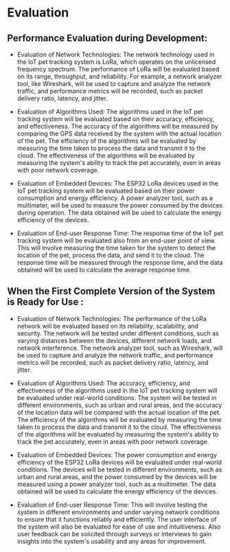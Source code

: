 # Evaluation

## Performance Evaluation during Development:

- Evaluation of Network Technologies:
The network technology used in the IoT pet tracking system is LoRa, which operates on the unlicensed frequency spectrum. The performance of LoRa will be evaluated based on its range, throughput, and reliability. For example, a network analyzer tool, like Wireshark, will be used to capture and analyze the network traffic, and performance metrics will be recorded, such as packet delivery ratio, latency, and jitter.

- Evaluation of Algorithms Used:
The algorithms used in the IoT pet tracking system will be evaluated based on their accuracy, efficiency, and effectiveness. The accuracy of the algorithms will be measured by comparing the GPS data received by the system with the actual location of the pet. The efficiency of the algorithms will be evaluated by measuring the time taken to process the data and transmit it to the cloud. The effectiveness of the algorithms will be evaluated by measuring the system's ability to track the pet accurately, even in areas with poor network coverage.

- Evaluation of Embedded Devices:
The ESP32 LoRa devices used in the IoT pet tracking system will be evaluated based on their power consumption and energy efficiency. A power analyzer tool, such as a multimeter, will be used to measure the power consumed by the devices during operation. The data obtained will be used to calculate the energy efficiency of the devices.

- Evaluation of End-user Response Time:
The response time of the IoT pet tracking system will be evaluated also from an end-user point of view. This will involve measuring the time taken for the system to detect the location of the pet, process the data, and send it to the cloud. The response time will be measured through the response time, and the data obtained will be used to calculate the average response time.

## When the First Complete Version of the System is Ready for Use :

- Evaluation of Network Technologies:
The performance of the LoRa network will be evaluated based on its reliability, scalability, and security. The network will be tested under different conditions, such as varying distances between the devices, different network loads, and network interference. The network analyzer tool, such as Wireshark, will be used to capture and analyze the network traffic, and performance metrics will be recorded, such as packet delivery ratio, latency, and jitter.

- Evaluation of Algorithms Used:
The accuracy, efficiency, and effectiveness of the algorithms used in the IoT pet tracking system will be evaluated under real-world conditions. The system will be tested in different environments, such as urban and rural areas, and the accuracy of the location data will be compared with the actual location of the pet. The efficiency of the algorithms will be evaluated by measuring the time taken to process the data and transmit it to the cloud. The effectiveness of the algorithms will be evaluated by measuring the system's ability to track the pet accurately, even in areas with poor network coverage.

- Evaluation of Embedded Devices:
The power consumption and energy efficiency of the ESP32 LoRa devices will be evaluated under real-world conditions. The devices will be tested in different environments, such as urban and rural areas, and the power consumed by the devices will be measured using a power analyzer tool, such as a multimeter. The data obtained will be used to calculate the energy efficiency of the devices.

- Evaluation of End-user Response Time:
This will involve testing the system in different environments and under varying network conditions to ensure that it functions reliably and efficiently. The user interface of the system will also be evaluated for ease of use and intuitiveness. Also user feedback can be solicited through surveys or interviews to gain insights into the system's usability and any areas for improvement.
